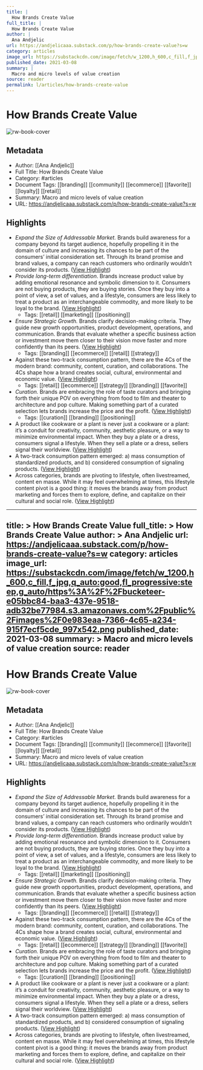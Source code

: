 ```yaml
---
title: |
  How Brands Create Value
full_title: |
  How Brands Create Value
author: |
  Ana Andjelic
url: https://andjelicaaa.substack.com/p/how-brands-create-value?s=w
category: articles
image_url: https://substackcdn.com/image/fetch/w_1200,h_600,c_fill,f_jpg,q_auto:good,fl_progressive:steep,g_auto/https%3A%2F%2Fbucketeer-e05bbc84-baa3-437e-9518-adb32be77984.s3.amazonaws.com%2Fpublic%2Fimages%2F0e983eaa-7366-4c65-a234-915f7ecf5cde_997x542.png
published_date: 2021-03-08
summary: |
  Macro and micro levels of value creation
source: reader
permalink: l/articles/how-brands-create-value
---
```

# How Brands Create Value

![rw-book-cover](https://substackcdn.com/image/fetch/w_1200,h_600,c_fill,f_jpg,q_auto:good,fl_progressive:steep,g_auto/https%3A%2F%2Fbucketeer-e05bbc84-baa3-437e-9518-adb32be77984.s3.amazonaws.com%2Fpublic%2Fimages%2F0e983eaa-7366-4c65-a234-915f7ecf5cde_997x542.png)

## Metadata
- Author: [[Ana Andjelic]]
- Full Title: How Brands Create Value
- Category: #articles
- Document Tags: [[branding]] [[community]] [[ecommerce]] [[favorite]] [[loyalty]] [[retail]] 
- Summary: Macro and micro levels of value creation
- URL: https://andjelicaaa.substack.com/p/how-brands-create-value?s=w

## Highlights
- *Expand the Size of Addressable Market.* Brands build awareness for a company beyond its target audience, hopefully propelling it in the domain of culture and increasing its chances to be part of the consumers’ initial consideration set. Through its brand promise and brand values, a company can reach customers who ordinarily wouldn’t consider its products. ([View Highlight](https://read.readwise.io/read/01h6reea409k7tc1f332f9e4x1))
- *Provide long-term differentiation*. Brands increase product value by adding emotional resonance and symbolic dimension to it. Consumers are not buying products, they are buying stories. Once they buy into a point of view, a set of values, and a lifestyle, consumers are less likely to treat a product as an interchangeable commodity, and more likely to be loyal to the brand. ([View Highlight](https://read.readwise.io/read/01h6reegb0f93jkmy93catgk0k))
    - Tags: [[retail]] [[marketing]] [[positioning]] 
- *Ensure Strategic Growth.* Brands clarify decision-making criteria. They guide new growth opportunities, product development, operations, and communication. Brands that evaluate whether a specific business action or investment move them closer to their vision move faster and more confidently than its peers. ([View Highlight](https://read.readwise.io/read/01h6reevy8dkvrb0h7mnjptzzr))
    - Tags: [[branding]] [[ecommerce]] [[retail]] [[strategy]] 
- Against these two-track consumption pattern, there are the 4Cs of the modern brand: community, content, curation, and collaborations. The 4Cs shape how a brand creates social, cultural, environmental and economic value. ([View Highlight](https://read.readwise.io/read/01h6regynnvg8ftsh8z5rea40p))
    - Tags: [[retail]] [[ecommerce]] [[strategy]] [[branding]] [[favorite]] 
- *Curation.* Brands are embracing the role of taste curators and bringing forth their unique POV on everything from food to film and theater to architecture and pop culture. Making something part of a curated selection lets brands increase the price and the profit. ([View Highlight](https://read.readwise.io/read/01h6rek56rfypg7n6e1qt5ak24))
    - Tags: [[curation]] [[branding]] [[positioning]] 
- A product like cookware or a plant is never just a cookware or a plant: it’s a conduit for creativity, community, aesthetic pleasure, or a way to minimize environmental impact. When they buy a plate or a dress, consumers signal a lifestyle. When they sell a plate or a dress, sellers signal their worldview. ([View Highlight](https://read.readwise.io/read/01hj3ksrr4s8z5db2zkfg956j8))
- A two-track consumption pattern emerged: a) mass consumption of standardized products, and b) considered consumption of signaling products. ([View Highlight](https://read.readwise.io/read/01hj3kt8t45q9qxtnbxmcynkm9))
- Across categories, brands are pivoting to lifestyle, often livestreamed, content en masse. While it may feel overwhelming at times, this lifestyle content pivot is a good thing: it moves the brands away from product marketing and forces them to explore, define, and capitalize on their cultural and social role. ([View Highlight](https://read.readwise.io/read/01hj3kzcgk09n63kjnn1nfgmtp))


---
title: >
  How Brands Create Value
full_title: >
  How Brands Create Value
author: >
  Ana Andjelic
url: https://andjelicaaa.substack.com/p/how-brands-create-value?s=w
category: articles
image_url: https://substackcdn.com/image/fetch/w_1200,h_600,c_fill,f_jpg,q_auto:good,fl_progressive:steep,g_auto/https%3A%2F%2Fbucketeer-e05bbc84-baa3-437e-9518-adb32be77984.s3.amazonaws.com%2Fpublic%2Fimages%2F0e983eaa-7366-4c65-a234-915f7ecf5cde_997x542.png
published_date: 2021-03-08
summary: >
  Macro and micro levels of value creation
source: reader
---
# How Brands Create Value

![rw-book-cover](https://substackcdn.com/image/fetch/w_1200,h_600,c_fill,f_jpg,q_auto:good,fl_progressive:steep,g_auto/https%3A%2F%2Fbucketeer-e05bbc84-baa3-437e-9518-adb32be77984.s3.amazonaws.com%2Fpublic%2Fimages%2F0e983eaa-7366-4c65-a234-915f7ecf5cde_997x542.png)

## Metadata
- Author: [[Ana Andjelic]]
- Full Title: How Brands Create Value
- Category: #articles
- Document Tags: [[branding]] [[community]] [[ecommerce]] [[favorite]] [[loyalty]] [[retail]] 
- Summary: Macro and micro levels of value creation
- URL: https://andjelicaaa.substack.com/p/how-brands-create-value?s=w

## Highlights
- *Expand the Size of Addressable Market.* Brands build awareness for a company beyond its target audience, hopefully propelling it in the domain of culture and increasing its chances to be part of the consumers’ initial consideration set. Through its brand promise and brand values, a company can reach customers who ordinarily wouldn’t consider its products. ([View Highlight](https://read.readwise.io/read/01h6reea409k7tc1f332f9e4x1))
- *Provide long-term differentiation*. Brands increase product value by adding emotional resonance and symbolic dimension to it. Consumers are not buying products, they are buying stories. Once they buy into a point of view, a set of values, and a lifestyle, consumers are less likely to treat a product as an interchangeable commodity, and more likely to be loyal to the brand. ([View Highlight](https://read.readwise.io/read/01h6reegb0f93jkmy93catgk0k))
    - Tags: [[retail]] [[marketing]] [[positioning]] 
- *Ensure Strategic Growth.* Brands clarify decision-making criteria. They guide new growth opportunities, product development, operations, and communication. Brands that evaluate whether a specific business action or investment move them closer to their vision move faster and more confidently than its peers. ([View Highlight](https://read.readwise.io/read/01h6reevy8dkvrb0h7mnjptzzr))
    - Tags: [[branding]] [[ecommerce]] [[retail]] [[strategy]] 
- Against these two-track consumption pattern, there are the 4Cs of the modern brand: community, content, curation, and collaborations. The 4Cs shape how a brand creates social, cultural, environmental and economic value. ([View Highlight](https://read.readwise.io/read/01h6regynnvg8ftsh8z5rea40p))
    - Tags: [[retail]] [[ecommerce]] [[strategy]] [[branding]] [[favorite]] 
- *Curation.* Brands are embracing the role of taste curators and bringing forth their unique POV on everything from food to film and theater to architecture and pop culture. Making something part of a curated selection lets brands increase the price and the profit. ([View Highlight](https://read.readwise.io/read/01h6rek56rfypg7n6e1qt5ak24))
    - Tags: [[curation]] [[branding]] [[positioning]] 
- A product like cookware or a plant is never just a cookware or a plant: it’s a conduit for creativity, community, aesthetic pleasure, or a way to minimize environmental impact. When they buy a plate or a dress, consumers signal a lifestyle. When they sell a plate or a dress, sellers signal their worldview. ([View Highlight](https://read.readwise.io/read/01hj3ksrr4s8z5db2zkfg956j8))
- A two-track consumption pattern emerged: a) mass consumption of standardized products, and b) considered consumption of signaling products. ([View Highlight](https://read.readwise.io/read/01hj3kt8t45q9qxtnbxmcynkm9))
- Across categories, brands are pivoting to lifestyle, often livestreamed, content en masse. While it may feel overwhelming at times, this lifestyle content pivot is a good thing: it moves the brands away from product marketing and forces them to explore, define, and capitalize on their cultural and social role. ([View Highlight](https://read.readwise.io/read/01hj3kzcgk09n63kjnn1nfgmtp))


